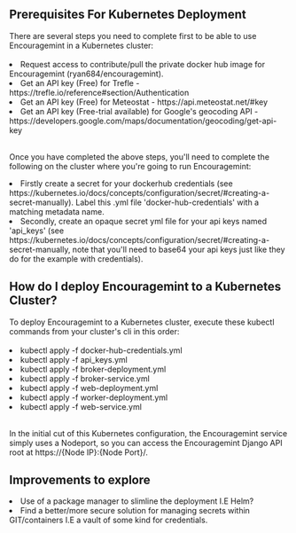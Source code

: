 <h2>Prerequisites For Kubernetes Deployment</h2>
There are several steps you need to complete first to be able to use Encouragemint in a Kubernetes cluster:<br><br>

<li>Request access to contribute/pull the private docker hub image for Encouragemint (ryan684/encouragemint).</li>
<li>Get an API key (Free) for Trefle - https://trefle.io/reference#section/Authentication</li>
<li>Get an API key (Free) for Meteostat - https://api.meteostat.net/#key</li>
<li>Get an API key (Free-trial available) for Google's geocoding API -
https://developers.google.com/maps/documentation/geocoding/get-api-key</li><br>

Once you have completed the above steps, you'll need to complete the following on the cluster where you're going to
run Encouragemint:<br>

<li>Firstly create a secret for your dockerhub credentials (see
https://kubernetes.io/docs/concepts/configuration/secret/#creating-a-secret-manually). Label this .yml file
'docker-hub-credentials' with a matching metadata name.</li>
<li>Secondly, create an opaque secret yml file for your api keys named 'api_keys'
(see https://kubernetes.io/docs/concepts/configuration/secret/#creating-a-secret-manually, note that you'll need
to base64 your api keys just like they do for the example with credentials).</li>

<h2>How do I deploy Encouragemint to a Kubernetes Cluster?</h2>
To deploy Encouragemint to a Kubernetes cluster, execute these kubectl commands from your cluster's
cli in this order:<br><br>

<li>kubectl apply -f docker-hub-credentials.yml</li>
<li>kubectl apply -f api_keys.yml</li>
<li>kubectl apply -f broker-deployment.yml</li>
<li>kubectl apply -f broker-service.yml</li>
<li>kubectl apply -f web-deployment.yml</li>
<li>kubectl apply -f worker-deployment.yml</li>
<li>kubectl apply -f web-service.yml</li><br>

In the initial cut of this Kubernetes configuration, the Encouragemint service simply uses a Nodeport, so you
can access the Encouragemint Django API root at https://{Node IP}:{Node Port}/.

<h2>Improvements to explore</h2>
<li>Use of a package manager to slimline the deployment I.E Helm?</li>
<li>Find a better/more secure solution for managing secrets within GIT/containers I.E a vault of some kind
for credentials.</li>